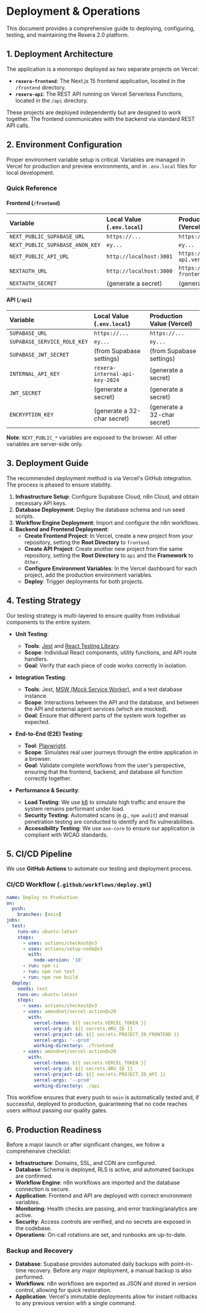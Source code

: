 # Deployment & Operations

This document provides a comprehensive guide to deploying, configuring, testing, and maintaining the Rexera 2.0 platform.

## 1. Deployment Architecture

The application is a monorepo deployed as two separate projects on Vercel:

*   **`rexera-frontend`**: The Next.js 15 frontend application, located in the `/frontend` directory.
*   **`rexera-api`**: The REST API running on Vercel Serverless Functions, located in the `/api` directory.

These projects are deployed independently but are designed to work together. The frontend communicates with the backend via standard REST API calls.

## 2. Environment Configuration

Proper environment variable setup is critical. Variables are managed in Vercel for production and preview environments, and in `.env.local` files for local development.

### Quick Reference

#### Frontend (`/frontend`)

| Variable | Local Value (`.env.local`) | Production Value (Vercel) |
| :--- | :--- | :--- |
| `NEXT_PUBLIC_SUPABASE_URL` | `https://...` | `https://...` |
| `NEXT_PUBLIC_SUPABASE_ANON_KEY` | `ey...` | `ey...` |
| `NEXT_PUBLIC_API_URL` | `http://localhost:3001` | `https://rexera-api.vercel.app` |
| `NEXTAUTH_URL` | `http://localhost:3000` | `https://rexera-frontend.vercel.app` |
| `NEXTAUTH_SECRET` | (generate a secret) | (generate a secret) |

#### API (`/api`)

| Variable | Local Value (`.env.local`) | Production Value (Vercel) |
| :--- | :--- | :--- |
| `SUPABASE_URL` | `https://...` | `https://...` |
| `SUPABASE_SERVICE_ROLE_KEY` | `ey...` | `ey...` |
| `SUPABASE_JWT_SECRET` | (from Supabase settings) | (from Supabase settings) |
| `INTERNAL_API_KEY` | `rexera-internal-api-key-2024` | (generate a secret) |
| `JWT_SECRET` | (generate a secret) | (generate a secret) |
| `ENCRYPTION_KEY` | (generate a 32-char secret) | (generate a 32-char secret) |

**Note**: `NEXT_PUBLIC_*` variables are exposed to the browser. All other variables are server-side only.

## 3. Deployment Guide

The recommended deployment method is via Vercel's GitHub integration. The process is phased to ensure stability.

1.  **Infrastructure Setup**: Configure Supabase Cloud, n8n Cloud, and obtain necessary API keys.
2.  **Database Deployment**: Deploy the database schema and run seed scripts.
3.  **Workflow Engine Deployment**: Import and configure the n8n workflows.
4.  **Backend and Frontend Deployment**:
    *   **Create Frontend Project**: In Vercel, create a new project from your repository, setting the **Root Directory** to `frontend`.
    *   **Create API Project**: Create another new project from the same repository, setting the **Root Directory** to `api` and the **Framework** to `Other`.
    *   **Configure Environment Variables**: In the Vercel dashboard for each project, add the production environment variables.
    *   **Deploy**: Trigger deployments for both projects.

## 4. Testing Strategy

Our testing strategy is multi-layered to ensure quality from individual components to the entire system.

*   **Unit Testing**:
    *   **Tools**: [Jest](https://jestjs.io/) and [React Testing Library](https://testing-library.com/docs/react-testing-library/intro/).
    *   **Scope**: Individual React components, utility functions, and API route handlers.
    *   **Goal**: Verify that each piece of code works correctly in isolation.

*   **Integration Testing**:
    *   **Tools**: Jest, [MSW (Mock Service Worker)](https://mswjs.io/), and a test database instance.
    *   **Scope**: Interactions between the API and the database, and between the API and external agent services (which are mocked).
    *   **Goal**: Ensure that different parts of the system work together as expected.

*   **End-to-End (E2E) Testing**:
    *   **Tool**: [Playwright](https://playwright.dev/).
    *   **Scope**: Simulates real user journeys through the entire application in a browser.
    *   **Goal**: Validate complete workflows from the user's perspective, ensuring that the frontend, backend, and database all function correctly together.

*   **Performance & Security**:
    *   **Load Testing**: We use [k6](https://k6.io/) to simulate high traffic and ensure the system remains performant under load.
    *   **Security Testing**: Automated scans (e.g., `npm audit`) and manual penetration testing are conducted to identify and fix vulnerabilities.
    *   **Accessibility Testing**: We use `axe-core` to ensure our application is compliant with WCAG standards.

## 5. CI/CD Pipeline

We use **GitHub Actions** to automate our testing and deployment process.

### CI/CD Workflow (`.github/workflows/deploy.yml`)

```yaml
name: Deploy to Production
on:
  push:
    branches: [main]
jobs:
  test:
    runs-on: ubuntu-latest
    steps:
      - uses: actions/checkout@v3
      - uses: actions/setup-node@v3
        with:
          node-version: '18'
      - run: npm ci
      - run: npm run test
      - run: npm run build
  deploy:
    needs: test
    runs-on: ubuntu-latest
    steps:
      - uses: actions/checkout@v3
      - uses: amondnet/vercel-action@v20
        with:
          vercel-token: ${{ secrets.VERCEL_TOKEN }}
          vercel-org-id: ${{ secrets.ORG_ID }}
          vercel-project-id: ${{ secrets.PROJECT_ID_FRONTEND }}
          vercel-args: '--prod'
          working-directory: ./frontend
      - uses: amondnet/vercel-action@v20
        with:
          vercel-token: ${{ secrets.VERCEL_TOKEN }}
          vercel-org-id: ${{ secrets.ORG_ID }}
          vercel-project-id: ${{ secrets.PROJECT_ID_API }}
          vercel-args: '--prod'
          working-directory: ./api
```

This workflow ensures that every push to `main` is automatically tested and, if successful, deployed to production, guaranteeing that no code reaches users without passing our quality gates.

## 6. Production Readiness

Before a major launch or after significant changes, we follow a comprehensive checklist:

*   **Infrastructure**: Domains, SSL, and CDN are configured.
*   **Database**: Schema is deployed, RLS is active, and automated backups are confirmed.
*   **Workflow Engine**: n8n workflows are imported and the database connection is secure.
*   **Application**: Frontend and API are deployed with correct environment variables.
*   **Monitoring**: Health checks are passing, and error tracking/analytics are active.
*   **Security**: Access controls are verified, and no secrets are exposed in the codebase.
*   **Operations**: On-call rotations are set, and runbooks are up-to-date.

### Backup and Recovery

*   **Database**: Supabase provides automated daily backups with point-in-time recovery. Before any major deployment, a manual backup is also performed.
*   **Workflows**: n8n workflows are exported as JSON and stored in version control, allowing for quick restoration.
*   **Application**: Vercel's immutable deployments allow for instant rollbacks to any previous version with a single command.